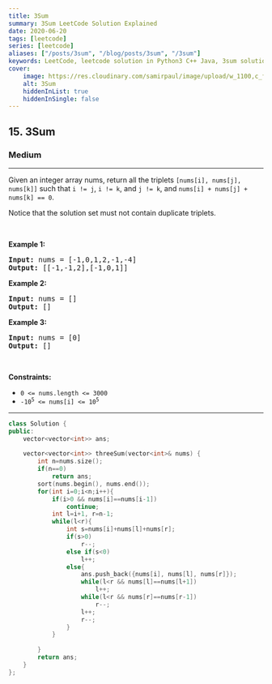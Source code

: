 ```yaml
---
title: 3Sum
summary: 3Sum LeetCode Solution Explained
date: 2020-06-20
tags: [leetcode]
series: [leetcode]
aliases: ["/posts/3sum", "/blog/posts/3sum", "/3sum"]
keywords: LeetCode, leetcode solution in Python3 C++ Java, 3sum solution
cover:
    image: https://res.cloudinary.com/samirpaul/image/upload/w_1100,c_fit,co_rgb:FFFFFF,l_text:Arial_70_bold:3Sum/problem-solving.webp
    alt: 3Sum
    hiddenInList: true
    hiddenInSingle: false
---
```



<h2>15. 3Sum</h2><h3>Medium</h3><hr><div><p>Given an integer array nums, return all the triplets <code>[nums[i], nums[j], nums[k]]</code> such that <code>i != j</code>, <code>i != k</code>, and <code>j != k</code>, and <code>nums[i] + nums[j] + nums[k] == 0</code>.</p>

<p>Notice that the solution set must not contain duplicate triplets.</p>

<p>&nbsp;</p>
<p><strong>Example 1:</strong></p>
<pre><strong>Input:</strong> nums = [-1,0,1,2,-1,-4]
<strong>Output:</strong> [[-1,-1,2],[-1,0,1]]
</pre><p><strong>Example 2:</strong></p>
<pre><strong>Input:</strong> nums = []
<strong>Output:</strong> []
</pre><p><strong>Example 3:</strong></p>
<pre><strong>Input:</strong> nums = [0]
<strong>Output:</strong> []
</pre>
<p>&nbsp;</p>
<p><strong>Constraints:</strong></p>

<ul>
	<li><code>0 &lt;= nums.length &lt;= 3000</code></li>
	<li><code>-10<sup>5</sup> &lt;= nums[i] &lt;= 10<sup>5</sup></code></li>
</ul>
</div>

---




```cpp
class Solution {
public:
    vector<vector<int>> ans;
    
    vector<vector<int>> threeSum(vector<int>& nums) {
        int n=nums.size();
        if(n==0)
            return ans;
        sort(nums.begin(), nums.end());
        for(int i=0;i<n;i++){
            if(i>0 && nums[i]==nums[i-1])
                continue;
            int l=i+1, r=n-1;
            while(l<r){
                int s=nums[i]+nums[l]+nums[r];
                if(s>0)
                    r--;
                else if(s<0)
                    l++;
                else{
                    ans.push_back({nums[i], nums[l], nums[r]});
                    while(l<r && nums[l]==nums[l+1])
                        l++;
                    while(l<r && nums[r]==nums[r-1])
                        r--;
                    l++;
                    r--;
                }
            }
            
        }
        return ans;
    }
};
```
